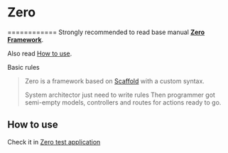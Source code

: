 # Zero
============
Strongly recommended to read base manual **[Zero Framework](http://zero.phpcode.in.ua/)**.

Also read [How to use](#how-to-use).


Basic rules
> Zero is a framework based on [Scaffold](http://en.wikipedia.org/wiki/Scaffold_(programming))
> with a custom syntax.
>
> System architector just need to write rules
> Then programmer got semi-empty models, controllers and routes for actions ready to go.


How to use
------------
 Check it in  [Zero test application](https://github.com/ivanets/ZeroTestApp)
